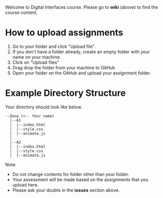 Welcome to Digital Interfaces course.
Please go to **wiki** (above) to find the course content.

# How to upload assignments

1. Go to your folder and click "Upload file".
  1. If you don't have a folder already, create an empty folder with your name on your machine.
  2. Click on "Upload files"
  3. Drag drop the folder from your machine to GitHub
2. Open your folder on the GitHub and upload your assignment folder.

# Example Directory Structure
Your directory should look like below.

```
--Zena (<-- Your name)
  |--A1
  |  |--index.html
  |  |--style.css
  |  |--animate.js
  |
  |--A2
  |  |--index.html
  |  |--style.css
  |  |--animate.js
```

Note: 
 - Do not change contents for folder other than your folder.
 - Your assessment will be made based on the assignments that you upload here.
 - Please ask your doubts in the **issues** section above.
